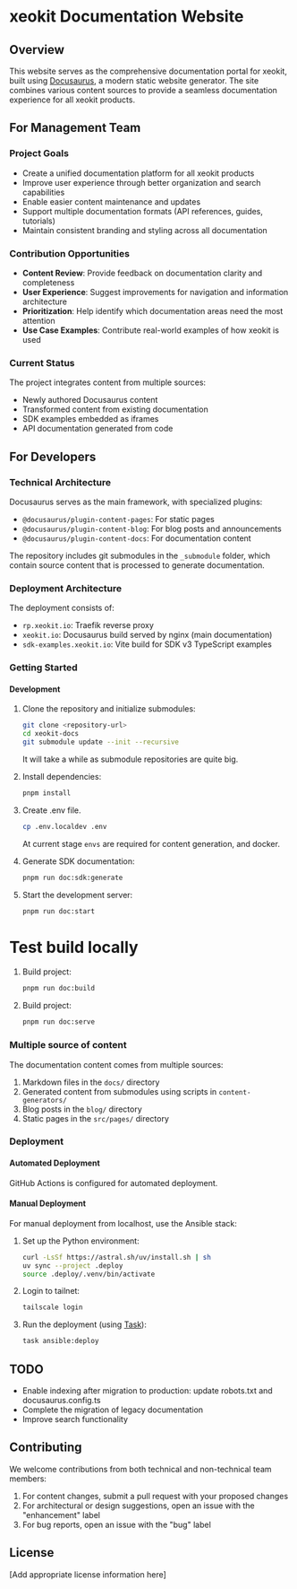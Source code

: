 # xeokit Documentation Website

## Overview

This website serves as the comprehensive documentation portal for xeokit, built using [Docusaurus](https://docusaurus.io/), a modern static website generator. The site combines various content sources to provide a seamless documentation experience for all xeokit products.

## For Management Team

### Project Goals

- Create a unified documentation platform for all xeokit products
- Improve user experience through better organization and search capabilities
- Enable easier content maintenance and updates
- Support multiple documentation formats (API references, guides, tutorials)
- Maintain consistent branding and styling across all documentation

### Contribution Opportunities

- **Content Review**: Provide feedback on documentation clarity and completeness
- **User Experience**: Suggest improvements for navigation and information architecture
- **Prioritization**: Help identify which documentation areas need the most attention
- **Use Case Examples**: Contribute real-world examples of how xeokit is used

### Current Status

The project integrates content from multiple sources:
- Newly authored Docusaurus content
- Transformed content from existing documentation
- SDK examples embedded as iframes
- API documentation generated from code

## For Developers

### Technical Architecture

Docusaurus serves as the main framework, with specialized plugins:
- `@docusaurus/plugin-content-pages`: For static pages
- `@docusaurus/plugin-content-blog`: For blog posts and announcements
- `@docusaurus/plugin-content-docs`: For documentation content

The repository includes git submodules in the `_submodule` folder, which contain source content that is processed to generate documentation.

### Deployment Architecture

The deployment consists of:
- `rp.xeokit.io`: Traefik reverse proxy
- `xeokit.io`: Docusaurus build served by nginx (main documentation)
- `sdk-examples.xeokit.io`: Vite build for SDK v3 TypeScript examples

### Getting Started

#### Development 

1. Clone the repository and initialize submodules:
   ```bash
   git clone <repository-url>
   cd xeokit-docs
   git submodule update --init --recursive
   ```

   It will take a while as submodule repositories are quite big.

2. Install dependencies:
   ```bash
   pnpm install
   ```

3. Create .env file.
    ```bash
    cp .env.localdev .env
    ```
    At current stage `envs` are required for content generation, and docker. 

4. Generate SDK documentation:
   ```bash
   pnpm run doc:sdk:generate
   ```

5. Start the development server:
   ```bash
   pnpm run doc:start
   ```

# Test build locally

1. Build project:
   ```bash
   pnpm run doc:build
   ```

2. Build project:
   ```bash
   pnpm run doc:serve
   ```


### Multiple source of content

The documentation content comes from multiple sources:
1. Markdown files in the `docs/` directory
2. Generated content from submodules using scripts in `content-generators/`
3. Blog posts in the `blog/` directory
4. Static pages in the `src/pages/` directory

### Deployment

#### Automated Deployment
GitHub Actions is configured for automated deployment.

#### Manual Deployment
For manual deployment from localhost, use the Ansible stack:

1. Set up the Python environment:
   ```bash
   curl -LsSf https://astral.sh/uv/install.sh | sh
   uv sync --project .deploy
   source .deploy/.venv/bin/activate
   ```

2. Login to tailnet:
   ```bash
   tailscale login
   ```   
3. Run the deployment (using [Task](https://taskfile.dev/)):

   ```bash
   task ansible:deploy
   ```

## TODO

- Enable indexing after migration to production: update robots.txt and docusaurus.config.ts
- Complete the migration of legacy documentation
- Improve search functionality

## Contributing

We welcome contributions from both technical and non-technical team members:

1. For content changes, submit a pull request with your proposed changes
2. For architectural or design suggestions, open an issue with the "enhancement" label
3. For bug reports, open an issue with the "bug" label


## License

[Add appropriate license information here]